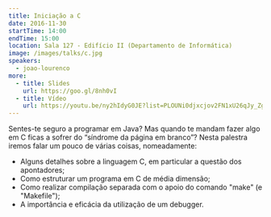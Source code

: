 ```yaml
---
title: Iniciação a C
date: 2016-11-30
startTime: 14:00
endTime: 15:00
location: Sala 127 - Edifício II (Departamento de Informática)
image: /images/talks/c.jpg
speakers:
  - joao-lourenco
more:
  - title: Slides
    url: https://goo.gl/8nh0vI
  - title: Vídeo
    url: https://youtu.be/ny2hIdyG0JE?list=PLOUNi0djxcjov2FN1xU26qJy_ZgeIpuUj
---
```


Sentes-te seguro a programar em Java?
Mas quando te mandam fazer algo em C ficas a sofrer do “síndrome da página em branco”?
Nesta palestra iremos falar um pouco de várias coisas, nomeadamente:

- Alguns detalhes sobre a linguagem C, em particular a questão dos apontadores;
- Como estruturar um programa em C de média dimensão;
- Como realizar compilação separada com o apoio do comando "make" (e "Makefile");
- A importância e eficácia da utilização de um debugger.
